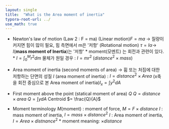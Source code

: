 ```yaml
---
layout: single
title:  "What is the Area moment of inertia"
typora-root-url: ../
use_math: true
---
```


- Newton's law of motion (Law 2 : F = ma)
  (Linear motion)$F = ma \; \rightarrow$ 질량이 커지면 힘이 많이 필요, 힘 측면에서 m은 '저항'
  (Rotational motion) $\tau = I\alpha \rightarrow$ $I$(**mass moment of Inertia**)는 '저항'
  &#42; moment(모멘트) 는 회전과 관련이 있다.
  &#42; $I = \int_0^M {r^2} dm$
  	물체가 원일 경우 : $I = mr^2 \;(distance^2 \times mass)$ 

- Area moment of inertia (second moments of area) $\rightarrow$ 휨 또는 처짐에 대한 저항하는 단면의 성질
  $I$ (area moment of inertia) : $I = distance^2 \times Area$
  (x축을 회전 중심으로 본 Area moment of inertia)$I_x = \int {y^2}dA$

- First moment above the point (statical moment of area) $Q$
  $Q = distance \times area$
  $Q = \int {y} dA$
  Centroid $= \frac{Q}{A}$

- Moment terminology
  $M$(moment) : moment of force, $M = F\times distance$
  $I$ : mass moment of inertia, $I = mass \times distance^2$
  $I$ : Area moment of inertia, $I = Area \times distnance^2$
  &#42; moment meaning: $\times distance$